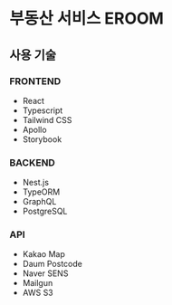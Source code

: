 # 부동산 서비스 EROOM

## 사용 기술


### FRONTEND
* React
* Typescript
* Tailwind CSS
* Apollo
* Storybook

### BACKEND
* Nest.js
* TypeORM
* GraphQL
* PostgreSQL

### API
* Kakao Map
* Daum Postcode
* Naver SENS
* Mailgun
* AWS S3
